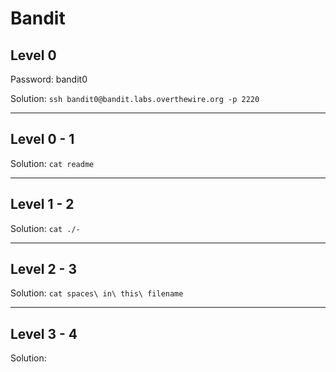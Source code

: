 # Bandit

## Level 0

Password: bandit0

Solution: `ssh bandit0@bandit.labs.overthewire.org -p 2220`

---

## Level 0 - 1

Solution: `cat readme`

---

## Level 1 - 2

Solution: `cat ./-`

---

## Level 2 - 3

Solution: `cat spaces\ in\ this\ filename`

---

## Level 3 - 4

Solution: